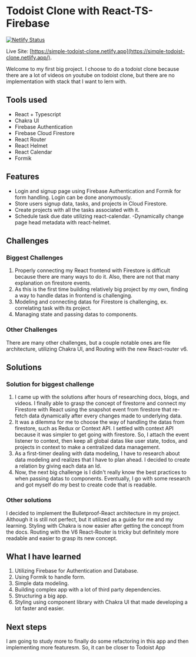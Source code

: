 # Todoist Clone with React-TS-Firebase

[![Netlify Status](https://api.netlify.com/api/v1/badges/0215b2a5-8596-4e5c-8664-6ad3a2d585bd/deploy-status)](https://app.netlify.com/sites/simple-todoist-clone/deploys)

Live Site: [https://simple-todoist-clone.netlify.app](https://simple-todoist-clone.netlify.app/).

Welcome to my first big project. I choose to do a todoist clone because there are a lot of videos on youtube on todoist clone, but there are no implementation with stack that I want to lern with.

## Tools used

- React + Typescript
- Chakra UI
- Firebase Authentication
- Firebase Cloud Firestore
- React Router
- React Helmet
- React Calendar
- Formik

## Features

- Login and signup page using Firebase Authentication and Formik for form handling. Login can be done anonymously.
- Store users signup data, tasks, and projects in Cloud Firestore.
- Create projects with all the tasks associated with it.
- Schedule task due date utilizing react-calendar.
  -Dynamically change page head metadata with react-helmet.

## Challenges

### Biggest Challenges

1. Properly connecting my React frontend with Firestore is difficult because there are many ways to do it. Also, there are not that many explanation on firestore events.
2. As this is the first time building relatively big project by my own, finding a way to handle datas in frontend is challenging.
3. Modeling and connecting datas for Firestore is challenging, ex. correlating task with its project.
4. Managing state and passing datas to components.

### Other Challenges

There are many other challenges, but a couple notable ones are file architecture, utilizing Chakra UI, and Routing with the new React-router v6.

## Solutions

### Solution for biggest challenge

1. I came up with the solutions after hours of researching docs, blogs, and videos. I finally able to grasp the concept of firestorre and connect my Firestore with React using the snapshot event from firestore that re-fetch data dynamically after every changes made to underlying data.
2. It was a dilemma for me to choose the way of handling the datas from firestore, such as Redux or Context API. I settled with context API because it was simpler to get going with firestore. So, I attach the event listener to context, then keep all global datas like user state, todos, and projects in context to make a centralized data management.
3. As a first-timer dealing with data modeling, I have to research about data modeling and realizes that I have to plan ahead. I decided to create a relation by giving each data an Id.
4. Now, the next big challenge is I didn't really know the best practices to when passing datas to components. Eventually, I go with some research and got myself do my best to create code that is readable.

### Other solutions

I decided to implement the Bulletproof-React architecture in my project. Although it is still not perfect, but it utilized as a guide for me and my learning. Styling with Chakra is now easier after getting the concept from the docs. Routing with the V6 React-Router is tricky but definitely more readable and easier to grasp its new concept.

## What I have learned

1. Utilizing Firebase for Authentication and Database.
2. Using Formik to handle form.
3. Simple data modeling.
4. Building complex app with a lot of third party dependencies.
5. Structuring a big app.
6. Styling using component library with Chakra UI that made developing a lot faster and easier.

## Next steps

I am going to study more to finally do some refactoring in this app and then implementing more featuresm. So, it can be closer to Todoist App

